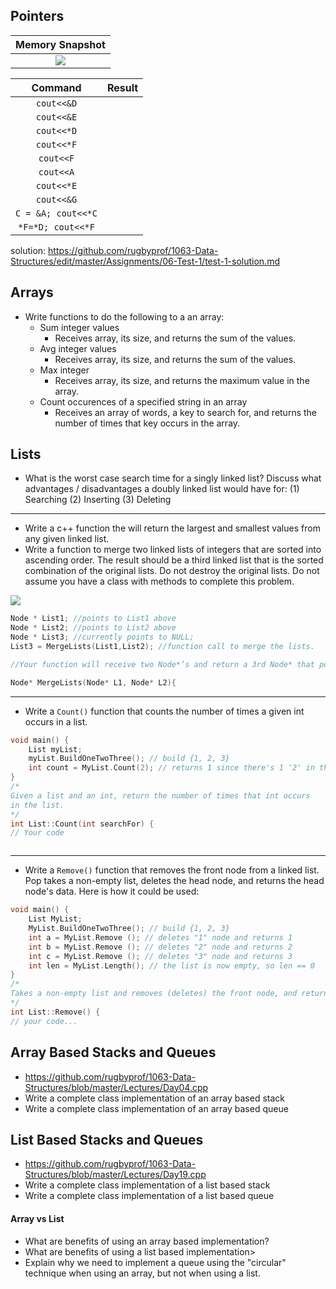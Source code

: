 ## Pointers

| Memory Snapshot |
|:-------------:|
| ![](https://d3vv6lp55qjaqc.cloudfront.net/items/1s0J3A0J2T3i1l0p2g2b/pointer_memory.png?X-CloudApp-Visitor-Id=1094421) |

| Command           | Result |
|:-----------------:|:------:|
|  `cout<<&D`       |    |
|  `cout<<&E`       |  |
|  `cout<<*D`       |    |
|  `cout<<*F`       |    |
|  `cout<<F`        |    |
|  `cout<<A`        |        |
|  `cout<<*E`       |     |
| `cout<<&G`        |      |
| `C = &A; cout<<*C`|        |
|  `*F=*D; cout<<*F`|        |

solution: https://github.com/rugbyprof/1063-Data-Structures/edit/master/Assignments/06-Test-1/test-1-solution.md

## Arrays
- Write functions to do the following to a an array:
    - Sum integer values 
        - Receives array, its size, and returns the sum of the values.
    - Avg integer values
        - Receives array, its size, and returns the sum of the values.
    - Max integer
        - Receives array, its size, and returns the maximum value in the array.
    - Count occurences of a specified string in an array
        - Receives an array of words, a key to search for, and returns the number of times that key occurs in the array.


## Lists

- What is the worst case search time for a singly linked list? Discuss what advantages / disadvantages a doubly linked list would have for: (1) Searching (2) Inserting (3) Deleting

-----

- Write a c++ function the will return the largest and smallest values from any given linked list.
 - Write a function to merge two linked lists of integers that are sorted into ascending order. The result should be a third linked list that is the sorted combination of the original lists. Do not destroy the original lists. Do not assume you have a class with methods to complete this problem.
 
 ![](https://d3vv6lp55qjaqc.cloudfront.net/items/2k1B1k2J0J0L221g2I2a/Image%202017-05-03%20at%202.26.48%20PM.png?X-CloudApp-Visitor-Id=1094421)
 
 ```cpp
Node * List1; //points to List1 above
Node * List2; //points to List2 above
Node * List3; //currently points to NULL;
List3 = MergeLists(List1,List2); //function call to merge the lists.

//Your function will receive two Node*’s and return a 3rd Node* that points to your new merged list.

Node* MergeLists(Node* L1, Node* L2){


```
-----

- Write a `Count()` function that counts the number of times a given int occurs in a list.

```cpp
void main() {
    List myList;
    myList.BuildOneTwoThree(); // build {1, 2, 3}
    int count = MyList.Count(2); // returns 1 since there's 1 '2' in the list
}
/*
Given a list and an int, return the number of times that int occurs
in the list.
*/
int List::Count(int searchFor) {
// Your code



```
-----

- Write a `Remove()` function that removes the front node from a linked list. Pop takes a non-empty list, deletes the head node, and returns the head node's data. Here is how it could be used:

```cpp
void main() {
    List MyList;
    MyList.BuildOneTwoThree(); // build {1, 2, 3}
    int a = MyList.Remove (); // deletes "1" node and returns 1
    int b = MyList.Remove (); // deletes "2" node and returns 2
    int c = MyList.Remove (); // deletes "3" node and returns 3
    int len = MyList.Length(); // the list is now empty, so len == 0
}
/*
Takes a non-empty list and removes (deletes) the front node, and returns the data which was in that node.
*/
int List::Remove() {
// your code...


```

## Array Based Stacks and Queues

- https://github.com/rugbyprof/1063-Data-Structures/blob/master/Lectures/Day04.cpp
- Write a complete class implementation of an array based stack
- Write a complete class implementation of an array based queue

## List Based Stacks and Queues

- https://github.com/rugbyprof/1063-Data-Structures/blob/master/Lectures/Day19.cpp
- Write a complete class implementation of a list based stack
- Write a complete class implementation of a list based queue

#### Array vs List
- What are benefits of using an array based implementation?
- What are benefits of using a list based implementation>
- Explain why we need to implement a queue using the "circular" technique when using an array, but not when using a list.

